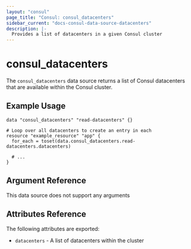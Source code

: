 ```yaml
---
layout: "consul"
page_title: "Consul: consul_datacenters"
sidebar_current: "docs-consul-data-source-datacenters"
description: |-
  Provides a list of datacenters in a given Consul cluster
---
```


# consul_datacenters

The `consul_datacenters` data source returns a list of Consul datacenters that are
available within the Consul cluster. 

## Example Usage

```hcl
data "consul_datacenters" "read-datacenters" {}

# Loop over all datacenters to create an entry in each
resource "example_resource" "app" {
  for_each = toset(data.consul_datacenters.read-datacenters.datacenters)

  # ...
}
```

## Argument Reference

This data source does not support any arguments

## Attributes Reference

The following attributes are exported:

* `datacenters` - A list of datacenters within the cluster
